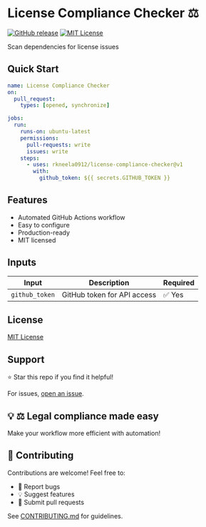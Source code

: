 # License Compliance Checker ⚖️

[![GitHub release](https://img.shields.io/github/v/release/rkneela0912/license-compliance-checker)](https://github.com/rkneela0912/license-compliance-checker/releases) [![MIT License](https://img.shields.io/badge/License-MIT-blue.svg)](https://opensource.org/licenses/MIT)

Scan dependencies for license issues

## Quick Start

```yaml
name: License Compliance Checker
on:
  pull_request:
    types: [opened, synchronize]

jobs:
  run:
    runs-on: ubuntu-latest
    permissions:
      pull-requests: write
      issues: write
    steps:
      - uses: rkneela0912/license-compliance-checker@v1
        with:
          github_token: ${{ secrets.GITHUB_TOKEN }}
```

## Features

- Automated GitHub Actions workflow
- Easy to configure
- Production-ready
- MIT licensed

## Inputs

| Input | Description | Required |
|-------|-------------|----------|
| `github_token` | GitHub token for API access | ✅ Yes |

## License

[MIT License](LICENSE)

## Support

⭐ Star this repo if you find it helpful!

For issues, [open an issue](https://github.com/rkneela0912/license-compliance-checker/issues).

## 💡 ⚖️ Legal compliance made easy

Make your workflow more efficient with automation!

## 🤝 Contributing

Contributions are welcome! Feel free to:
- 🐛 Report bugs
- 💡 Suggest features
- 🔧 Submit pull requests

See [CONTRIBUTING.md](CONTRIBUTING.md) for guidelines.
